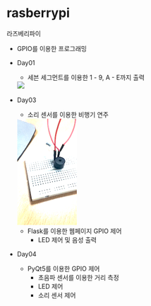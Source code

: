 # rasberrypi
라즈베리파이
  - GPIO를 이용한 프로그래밍

- Day01
  - 세븐 세그먼트를 이용한 1 - 9, A - E까지 출력
  <img src="https://github.com/mini9155/rasberrypi/blob/main/seven_AdobeExpress.gif">

- Day03
  - 소리 센서를 이용한 비행기 연주
  <img src="https://github.com/mini9155/rasberrypi/blob/main/airplane_AdobeExpress.gif">

  - Flask를 이용한 웹페이지 GPIO 제어
    - LED 제어 및 음성 출력
- Day04
  - PyQt5를 이용한 GPIO 제어
    - 초음파 센서를 이용한 거리 측정
    - LED 제어
    - 소리 센서 제어
